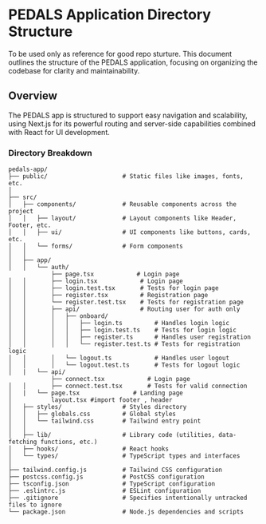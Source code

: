 # PEDALS Application Directory Structure

To be used only as reference for good repo sturture. This document outlines the structure of the PEDALS application, focusing on organizing the codebase for clarity and maintainability.

## Overview

The PEDALS app is structured to support easy navigation and scalability, using Next.js for its powerful routing and server-side capabilities combined with React for UI development.

### Directory Breakdown

```plaintext
pedals-app/
├── public/                     # Static files like images, fonts, etc.
│
├── src/
│   ├── components/             # Reusable components across the project
│   │   ├── layout/             # Layout components like Header, Footer, etc.
│   │   ├── ui/                 # UI components like buttons, cards, etc.
│   │   └── forms/              # Form components
│   │
│   ├── app/
│   │   └── auth/
            ├── page.tsx            # Login page
│   │       ├── login.tsx            # Login page
│   │       ├── login.test.tsx       # Tests for login page
│   │       ├── register.tsx         # Registration page
│   │       └── register.test.tsx    # Tests for registration page
│   │       ├── api/                 # Routing user for auth only
│   │       │   ├── onboard/
│   │       │   │   ├── login.ts         # Handles login logic
│   │       │   │   ├── login.test.ts    # Tests for login logic
│   │       │   │   ├── register.ts      # Handles user registration
│   │       │   │   └── register.test.ts # Tests for registration logic
│   │       │   └── logout.ts            # Handles user logout
│   │       │   └── logout.test.ts       # Tests for logout logic
│   |   └── api/
            ├── connect.tsx            # Login page
│   │       ├── connect.test.tsx       # Tests for valid connection
│   |   └── page.tsx               # Landing page
│           layout.tsx #import footer , header
│   ├── styles/                 # Styles directory
│   │   ├── globals.css         # Global styles
│   │   └── tailwind.css        # Tailwind entry point
│   │
│   ├── lib/                    # Library code (utilities, data-fetching functions, etc.)
│   ├── hooks/                  # React hooks
│   └── types/                  # TypeScript types and interfaces
│
├── tailwind.config.js          # Tailwind CSS configuration
├── postcss.config.js           # PostCSS configuration
├── tsconfig.json               # TypeScript configuration
├── .eslintrc.js                # ESLint configuration
├── .gitignore                  # Specifies intentionally untracked files to ignore
└── package.json                # Node.js dependencies and scripts
